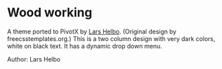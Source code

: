 # Wood working

A theme ported to PivotX by [Lars Helbo](http://www.salldata.dk/). 
(Original design by freecsstemplates.org.) This is a two column design with
very dark colors, white on black text. It has a dynamic drop down menu.

Author: Lars Helbo
